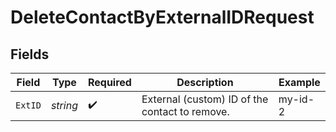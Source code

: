 # DeleteContactByExternalIDRequest


## Fields

| Field                                          | Type                                           | Required                                       | Description                                    | Example                                        |
| ---------------------------------------------- | ---------------------------------------------- | ---------------------------------------------- | ---------------------------------------------- | ---------------------------------------------- |
| `ExtID`                                        | *string*                                       | :heavy_check_mark:                             | External (custom) ID of the contact to remove. | my-id-2                                        |